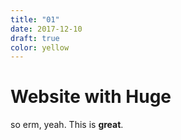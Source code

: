 ```yaml
---
title: "01"
date: 2017-12-10
draft: true 
color: yellow
---
```


# Website with Huge

so erm, yeah. This is **great**.
